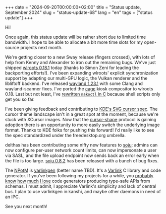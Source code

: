 +++
date = "2024-09-20T00:00:00+02:00"
title = "Status update, September 2024"
slug = "status-update-68"
lang = "en"
tags = ["status update"]
+++

Hi!

Once again, this status update will be rather short due to limited time
bandwidth. I hope to be able to allocate a bit more time slots for my
open-source projects next month.

We're getting closer to a new Sway release (fingers crossed), with lots of help
from Kenny and Alexander to iron out the remaining bugs. We've just shipped
[wlroots 0.18.1] today (thanks to Simon Zeni for leading the backporting
efforts!). I've been expanding wlroots' explicit synchronization support by
adapting our multi-GPU logic, the Vulkan renderer and the libliftoff backend.
I've released [wayland 1.23.1] with some Clang and wayland-scanner fixes.
I've ported the [cage] kiosk compositor to wlroots 0.18. Last but not least,
I've [rewritten `makoctl` in C] because shell scripts only get you so far.

I've been giving feedback and contributing to [KDE's SVG cursor spec]. The
cursor theme landscape isn't in a great spot at the moment, because we're stuck
with XCursor images. Now that the [cursor-shape] protocol is gaining adoption
there is an opportunity to more easily switch the underlying image format.
Thanks to KDE folks for pushing this forward! I'd really like to see the spec
standardized under the freedesktop.org umbrella.

delthas has been contributing some nifty new features to [soju]: admins can now
configure per-user network count limits, can now impersonate a user via SASL,
and the file upload endpoint now sends back an error early when the file is too
large. [soju 0.8.2] has been released with a bunch of bug fixes.

The <abbr title="New project of the Month">NPotM</abbr> is [varlinkgen][]
(better name TBD). It's a [Varlink] C library and code generator. If you've
been following my projects for a while, you [probably][gqlclient]
[know][go-varlink] [how][go-jsonschema] [much][libjsonschema]
[I love][wayland-scanner] code generators producing type-safe APIs from schemas.
I must admit, I appreciate Varlink's simplicity and lack of central bus. I plan
to use varlinkgen in kanshi, and maybe other daemons in need of an IPC.

See you next month!

[varlinkgen]: https://gitlab.freedesktop.org/emersion/varlinkgen
[Varlink]: https://varlink.org/
[wayland-scanner]: https://wayland-book.com/libwayland/wayland-scanner.html
[libjsonschema]: https://git.sr.ht/~emersion/libjsonschema
[go-jsonschema]: https://git.sr.ht/~emersion/go-jsonschema
[go-varlink]: https://git.sr.ht/~emersion/go-varlink
[gqlclient]: https://git.sr.ht/~emersion/gqlclient
[KDE's SVG cursor spec]: https://invent.kde.org/plasma/breeze/-/blob/master/cursors/svg-cursor-format.md?ref_type=heads
[cursor-shape]: https://gitlab.freedesktop.org/wayland/wayland-protocols/-/tree/main/staging/cursor-shape?ref_type=heads
[soju]: https://soju.im
[soju 0.8.2]: https://codeberg.org/emersion/soju/releases/tag/v0.8.2
[wayland 1.23.1]: https://lists.freedesktop.org/archives/wayland-devel/2024-August/043760.html
[cage]: https://github.com/cage-kiosk/cage
[swaylock 1.8.0]: https://github.com/swaywm/swaylock/releases/tag/v1.8.0
[rewritten `makoctl` in C]: https://github.com/emersion/mako/pull/537
[wlroots 0.18.1]: https://gitlab.freedesktop.org/wlroots/wlroots/-/releases/0.18.1
